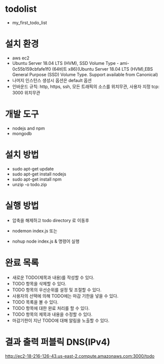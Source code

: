 # todolist
- my_first_todo_list

# 설치 환경
- aws ec2
- Ubuntu Server 18.04 LTS (HVM), SSD Volume Type - ami-0c55b159cbfafe1f0 (64비트 x86)(Ubuntu Server 18.04 LTS (HVM),EBS General Purpose (SSD) Volume Type. Support available from Canonical)
- 나머지 인스턴스 생성시 옵션은 default 옵션
- 인바운드 규칙: http, https, ssh, 모든 트래픽의 소스를 위치무관, 사용자 지정 tcp: 3000 위치무관

# 개발 도구
- nodejs and npm
- mongodb

# 설치 방법
- sudo apt-get update
- sudo apt-get install nodejs
- sudo apt-get install npm
- unzip -o todo.zip

# 실행 방법
- 압축을 해제하고 todo directory 로 이동후

- nodemon index.js 
또는
- nohup node index.js &
명령어 실행

# 완료 목록
- 새로운 TODO(제목과 내용)를 작성할 수 있다. 
- TODO 항목을 삭제할 수 있다. 			           
- TODO 항목의 우선순위를 설정 및 조절할 수 있다.          
- 사용자의 선택에 의해 TODO에는 마감 기한을 넣을 수 있다.           
- TODO 목록을 볼 수 있다.				           
- TODO 항목에 대한 완료 처리를 할 수 있다.	           
- TODO 항목의 제목과 내용을 수정할 수 있다.	           
- 마감기한이 지난 TODO에 대해 알림을 노출할 수 있다.                

# 결과 출력 퍼블릭 DNS(IPv4)
<http://ec2-18-216-126-43.us-east-2.compute.amazonaws.com:3000/todo>
